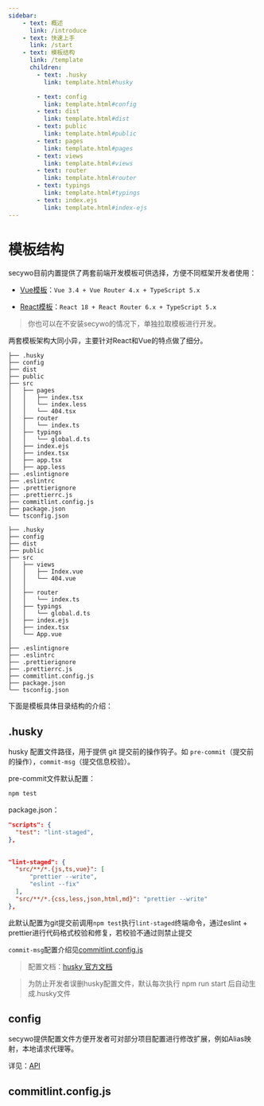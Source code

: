 ```yaml
---
sidebar:
    - text: 概述
      link: /introduce
    - text: 快速上手
      link: /start      
    - text: 模板结构
      link: /template
      children:
        - text: .husky  
          link: template.html#husky

        - text: config
          link: template.html#config
        - text: dist
          link: template.html#dist
        - text: public
          link: template.html#public
        - text: pages
          link: template.html#pages
        - text: views
          link: template.html#views
        - text: router
          link: template.html#router
        - text: typings
          link: template.html#typings
        - text: index.ejs
          link: template.html#index-ejs
---
```


# 模板结构

secywo目前内置提供了两套前端开发模板可供选择，方便不同框架开发者使用：

- [Vue模板]：`Vue 3.4 + Vue Router 4.x + TypeScript 5.x`

- [React模板]：`React 18 + React Router 6.x + TypeScript 5.x`

> 你也可以在不安装secywo的情况下，单独拉取模板进行开发。

两套模板架构大同小异，主要针对React和Vue的特点做了细分。

```shell title="react模板"
├── .husky
├── config
├── dist
├── public
├── src
│   ├── pages
│   │   ├── index.tsx
│   │   └── index.less
│   │   └── 404.tsx
│   ├── router
│   │   └── index.ts
│   ├── typings
│   │   └── global.d.ts
│   ├── index.ejs
│   ├── index.tsx
│   ├── app.tsx
│   ├── app.less
├── .eslintignore
├── .eslintrc
├── .prettierignore
├── .prettierrc.js
├── commitlint.config.js
├── package.json
└── tsconfig.json
```

```shell title="vue模板"
├── .husky
├── config
├── dist
├── public
├── src
│   ├── views
│   │   ├── Index.vue
│   │   └── 404.vue
│   │   
│   ├── router
│   │   └── index.ts
│   ├── typings
│   │   └── global.d.ts
│   ├── index.ejs
│   ├── index.tsx
│   └── App.vue
│
├── .eslintignore
├── .eslintrc
├── .prettierignore
├── .prettierrc.js
├── commitlint.config.js
├── package.json
└── tsconfig.json
```

下面是模板具体目录结构的介绍：

## .husky
husky 配置文件路径，用于提供 git 提交前的操作钩子。如
`pre-commit`（提交前的操作），`commit-msg`（提交信息校验）。

pre-commit文件默认配置：

```bash
npm test
```

package.json：

```json
"scripts": {
  "test": "lint-staged",
},
        
        
"lint-staged": {
  "src/**/*.{js,ts,vue}": [
      "prettier --write",
      "eslint --fix"
  ],
  "src/**/*.{css,less,json,html,md}": "prettier --write"
},
```

此默认配置为git提交前调用`npm test`执行`lint-staged`终端命令，通过eslint + prettier进行代码格式校验和修复，若校验不通过则禁止提交

`commit-msg`配置介绍见[commitlint.config.js](#commitlint-config-js)

> 配置文档：[husky 官方文档](https://typicode.github.io/husky/#/)

> 为防止开发者误删husky配置文件，默认每次执行 npm run start 后自动生成.husky文件

## config

secywo提供配置文件方便开发者可对部分项目配置进行修改扩展，例如Alias映射，本地请求代理等。

详见：[API]

## commitlint.config.js

[Vue模板]:https://gitee.com/fanlaBoy/secywo-template-vue
[React模板]:https://gitee.com/fanlaBoy/secywo-template-react
[API]:/api.html


